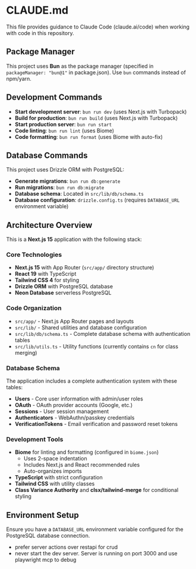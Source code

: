 # CLAUDE.md

This file provides guidance to Claude Code (claude.ai/code) when working with code in this repository.

## Package Manager

This project uses **Bun** as the package manager (specified in `packageManager: "bun@1"` in package.json). Use `bun` commands instead of npm/yarn.

## Development Commands

- **Start development server**: `bun run dev` (uses Next.js with Turbopack)
- **Build for production**: `bun run build` (uses Next.js with Turbopack)
- **Start production server**: `bun run start`
- **Code linting**: `bun run lint` (uses Biome)
- **Code formatting**: `bun run format` (uses Biome with auto-fix)

## Database Commands

This project uses Drizzle ORM with PostgreSQL:

- **Generate migrations**: `bun run db:generate`
- **Run migrations**: `bun run db:migrate`
- **Database schema**: Located in `src/lib/db/schema.ts`
- **Database configuration**: `drizzle.config.ts` (requires `DATABASE_URL` environment variable)

## Architecture Overview

This is a **Next.js 15** application with the following stack:

### Core Technologies

- **Next.js 15** with App Router (`src/app/` directory structure)
- **React 19** with TypeScript
- **Tailwind CSS 4** for styling
- **Drizzle ORM** with PostgreSQL database
- **Neon Database** serverless PostgreSQL

### Code Organization

- `src/app/` - Next.js App Router pages and layouts
- `src/lib/` - Shared utilities and database configuration
- `src/lib/db/schema.ts` - Complete database schema with authentication tables
- `src/lib/utils.ts` - Utility functions (currently contains `cn` for class merging)

### Database Schema

The application includes a complete authentication system with these tables:

- **Users** - Core user information with admin/user roles
- **OAuth** - OAuth provider accounts (Google, etc.)
- **Sessions** - User session management
- **Authenticators** - WebAuthn/passkey credentials
- **VerificationTokens** - Email verification and password reset tokens

### Development Tools

- **Biome** for linting and formatting (configured in `biome.json`)
  - Uses 2-space indentation
  - Includes Next.js and React recommended rules
  - Auto-organizes imports
- **TypeScript** with strict configuration
- **Tailwind CSS** with utility classes
- **Class Variance Authority** and **clsx/tailwind-merge** for conditional styling

## Environment Setup

Ensure you have a `DATABASE_URL` environment variable configured for the PostgreSQL database connection.

- prefer server actions over restapi for crud
- never start the dev server. Server is running on port 3000 and use playwright mcp to debug
